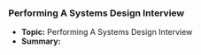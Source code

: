### Performing A Systems Design Interview

- **Topic:** Performing A Systems Design Interview
- **Summary:** 

